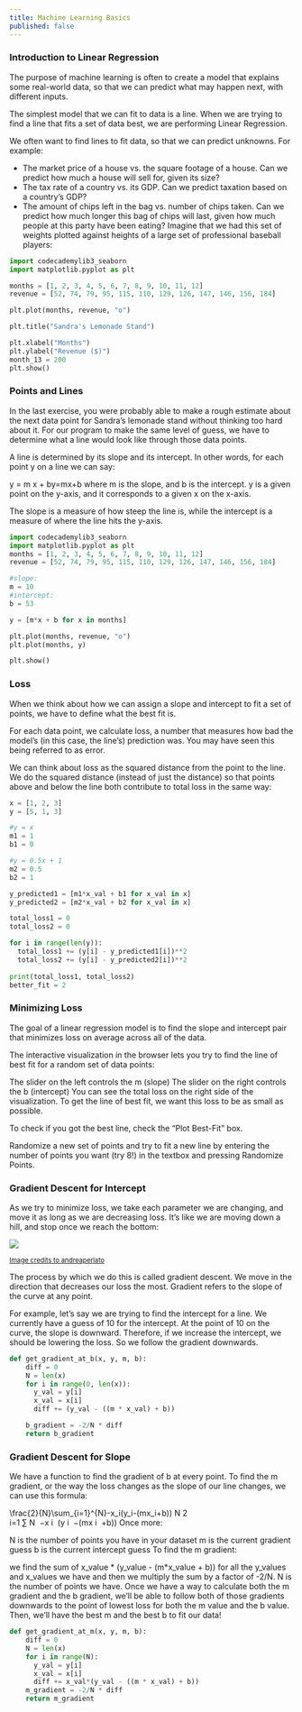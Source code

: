 ```yaml
---
title: Machine Learning Basics
published: false
---
```


### Introduction to Linear Regression
The purpose of machine learning is often to create a model that explains some real-world data, so that we can predict what may happen next, with different inputs.

The simplest model that we can fit to data is a line. When we are trying to find a line that fits a set of data best, we are performing Linear Regression.

We often want to find lines to fit data, so that we can predict unknowns. For example:

- The market price of a house vs. the square footage of a house. Can we predict how much a house will sell for, given its size?
- The tax rate of a country vs. its GDP. Can we predict taxation based on a country’s GDP?
- The amount of chips left in the bag vs. number of chips taken. Can we predict how much longer this bag of chips will last, given how much people at this party have been eating?
Imagine that we had this set of weights plotted against heights of a large set of professional baseball players:

```python
import codecademylib3_seaborn
import matplotlib.pyplot as plt

months = [1, 2, 3, 4, 5, 6, 7, 8, 9, 10, 11, 12]
revenue = [52, 74, 79, 95, 115, 110, 129, 126, 147, 146, 156, 184]

plt.plot(months, revenue, "o")

plt.title("Sandra's Lemonade Stand")

plt.xlabel("Months")
plt.ylabel("Revenue ($)")
month_13 = 200
plt.show()
```

### Points and Lines
In the last exercise, you were probably able to make a rough estimate about the next data point for Sandra’s lemonade stand without thinking too hard about it. For our program to make the same level of guess, we have to determine what a line would look like through those data points.

A line is determined by its slope and its intercept. In other words, for each point y on a line we can say:

y = m x + by=mx+b
where m is the slope, and b is the intercept. y is a given point on the y-axis, and it corresponds to a given x on the x-axis.

The slope is a measure of how steep the line is, while the intercept is a measure of where the line hits the y-axis.

```python
import codecademylib3_seaborn
import matplotlib.pyplot as plt
months = [1, 2, 3, 4, 5, 6, 7, 8, 9, 10, 11, 12]
revenue = [52, 74, 79, 95, 115, 110, 129, 126, 147, 146, 156, 184]

#slope:
m = 10
#intercept:
b = 53

y = [m*x + b for x in months]

plt.plot(months, revenue, "o")
plt.plot(months, y)

plt.show()

```

###  Loss
When we think about how we can assign a slope and intercept to fit a set of points, we have to define what the best fit is.

For each data point, we calculate loss, a number that measures how bad the model’s (in this case, the line’s) prediction was. You may have seen this being referred to as error.

We can think about loss as the squared distance from the point to the line. We do the squared distance (instead of just the distance) so that points above and below the line both contribute to total loss in the same way:

```python
x = [1, 2, 3]
y = [5, 1, 3]

#y = x
m1 = 1
b1 = 0

#y = 0.5x + 1
m2 = 0.5
b2 = 1

y_predicted1 = [m1*x_val + b1 for x_val in x]
y_predicted2 = [m2*x_val + b2 for x_val in x]

total_loss1 = 0
total_loss2 = 0

for i in range(len(y)):
  total_loss1 += (y[i] - y_predicted1[i])**2
  total_loss2 += (y[i] - y_predicted2[i])**2
  
print(total_loss1, total_loss2)
better_fit = 2
```

### Minimizing Loss
The goal of a linear regression model is to find the slope and intercept pair that minimizes loss on average across all of the data.

The interactive visualization in the browser lets you try to find the line of best fit for a random set of data points:

The slider on the left controls the m (slope)
The slider on the right controls the b (intercept)
You can see the total loss on the right side of the visualization. To get the line of best fit, we want this loss to be as small as possible.

To check if you got the best line, check the “Plot Best-Fit” box.

Randomize a new set of points and try to fit a new line by entering the number of points you want (try 8!) in the textbox and pressing Randomize Points.

### Gradient Descent for Intercept
As we try to minimize loss, we take each parameter we are changing, and move it as long as we are decreasing loss. It’s like we are moving down a hill, and stop once we reach the bottom:

![](https://www.andreaperlato.com/img/gradientderivate.png)

<sub>[Image credits to andreaperlato](https://www.andreaperlato.com/theorypost/gradient-descent-step-by-step/)</sub>


The process by which we do this is called gradient descent. We move in the direction that decreases our loss the most. Gradient refers to the slope of the curve at any point.

For example, let’s say we are trying to find the intercept for a line. We currently have a guess of 10 for the intercept. At the point of 10 on the curve, the slope is downward. Therefore, if we increase the intercept, we should be lowering the loss. So we follow the gradient downwards.

```python
def get_gradient_at_b(x, y, m, b):
    diff = 0
    N = len(x)
    for i in range(0, len(x)):
      y_val = y[i]
      x_val = x[i]
      diff += (y_val - ((m * x_val) + b))

    b_gradient = -2/N * diff
    return b_gradient
```

### Gradient Descent for Slope
We have a function to find the gradient of b at every point. To find the m gradient, or the way the loss changes as the slope of our line changes, we can use this formula:

\frac{2}{N}\sum_{i=1}^{N}-x_i(y_i-(mx_i+b)) 
N
2
​	  
i=1
∑
N
​	 −x 
i
​	 (y 
i
​	 −(mx 
i
​	 +b))
Once more:

N is the number of points you have in your dataset
m is the current gradient guess
b is the current intercept guess
To find the m gradient:

we find the sum of x_value * (y_value - (m*x_value + b)) for all the y_values and x_values we have
and then we multiply the sum by a factor of -2/N. N is the number of points we have.
Once we have a way to calculate both the m gradient and the b gradient, we’ll be able to follow both of those gradients downwards to the point of lowest loss for both the m value and the b value. Then, we’ll have the best m and the best b to fit our data!


```python
def get_gradient_at_m(x, y, m, b):
    diff = 0
    N = len(x)
    for i in range(N):
      y_val = y[i]
      x_val = x[i]
      diff += x_val*(y_val - ((m * x_val) + b))
    m_gradient = -2/N * diff
    return m_gradient
```